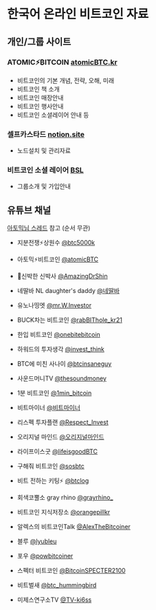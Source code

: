 # 한국어 온라인 비트코인 자료

## 개인/그룹 사이트
### ATOMIC⚡️₿ITCOIN [atomicBTC.kr](atomicBTC.kr)  
- 비트코인의 기본 개념, 전략, 오해, 미래
- 비트코인 책 소개
- 비트코인 매장안내
- 비트코인 행사안내
- 비트코인 소셜레이어 안내 등
  
### 셀프카스타드 [notion.site](https://florentine-porkpie-563.notion.site/2e905cab90ae4a979711ec40bbb85d64?v=7c329be91bd44a03928fcfa3ed4c3fe4)  
- 노드설치 및 관리자료

### 비트코인 소셜 레이어 [BSL](https://exciting-cheek-5fa.notion.site/itcoin-Social-Layer-17267469618f80e78b4ec91ae055ec06)
- 그룹소개 및 가입안내

## 유튜브 채널
[아토믹님 스레드](https://x.com/atomicBTC/status/1564381447527727104) 참고 (순서 무관)  

- 지분전쟁⚡️상원수 [@btc5000k](https://www.youtube.com/@btc5000k)
- 아토믹⚡️비트코인 [@atomicBTC](https://www.youtube.com/@atomicBTC)
- 신박한 신박사 [@AmazingDrShin](https://www.youtube.com/@AmazingDrShin)
- 네딸바 NL daughter's daddy [@네딸바](https://www.youtube.com/@네딸바)
- 유노나띵엣 [@mr.W.Investor](https://www.youtube.com/@mr.W.Investor)
- BUCK차는 비트코인 [@rabBIThole_kr21](https://www.youtube.com/@rabBIThole_kr21)
- 한입 비트코인 [@onebitebitcoin](https://www.youtube.com/@onebitebitcoin)
- 하워드의 투자생각 [@invest_think](https://www.youtube.com/@invest_think)
- BTC에 미친 사나이 [@btcinsaneguy](https://www.youtube.com/@btcinsaneguy)
- 사운드머니TV [@thesoundmoney](https://www.youtube.com/@thesoundmoney)
- 1분 비트코인 [@1min_bitcoin](https://www.youtube.com/@1min_bitcoin)
- 비트마이너 [@비트마이너](https://www.youtube.com/@비트마이너)
- 리스펙 투자플랜 [@Respect_Invest](https://www.youtube.com/@Respect_Invest)
- 오리지널 마인드 [@오리지널마인드](https://www.youtube.com/@오리지널마인드)
- 라이프이스굿 [@lifeisgoodBTC](https://www.youtube.com/@lifeisgoodBTC)
- 구해줘 비트코인 [@sosbtc](https://www.youtube.com/@sosbtc)
- 비트 전하는 키팅⚡ [@btclog](https://www.youtube.com/@btclog)
- 회색코뿔소 gray rhino [@grayrhino_](https://www.youtube.com/@grayrhino_)
- 비트코인 지식저장소 [@orangepillkr](https://www.youtube.com/@orangepillkr)
- 알렉스의 비트코인Talk [@AlexTheBitcoiner](https://www.youtube.com/@AlexTheBitcoiner)
- 블루 [@lyubleu](https://www.youtube.com/@lyubleu)
- 포우 [@powbitcoiner](https://www.youtube.com/@powbitcoiner)
- 스펙터 비트코인 [@BitcoinSPECTER2100](https://www.youtube.com/@BitcoinSPECTER2100)
- 비트벌새 [@btc_hummingbird](https://www.youtube.com/@btc_hummingbird)

- 미제스연구소TV [@TV-ki6ss](https://www.youtube.com/@TV-ki6ss)
